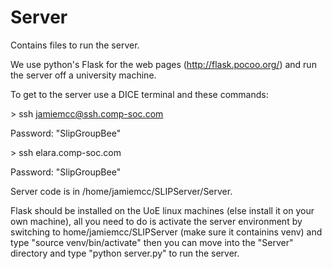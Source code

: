 # Server
Contains files to run the server.

We use python's Flask for the web pages (http://flask.pocoo.org/) and run the server off a university machine.

To get to the server use a DICE terminal and these commands:

\> ssh jamiemcc@ssh.comp-soc.com

Password: "SlipGroupBee"

\> ssh elara.comp-soc.com 

Password: "SlipGroupBee"

Server code is in  /home/jamiemcc/SLIPServer/Server.

Flask should be installed on the UoE linux machines (else install it on your own machine), all you need to do is activate the server environment by switching to home/jamiemcc/SLIPServer (make sure it containins venv) and type "source venv/bin/activate" then you can move into the "Server" directory and type "python server.py" to run the server.
